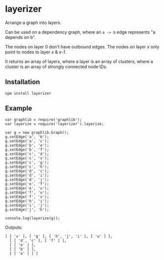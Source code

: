 # layerizer

Arrange a graph into layers.

Can be used on a dependency graph, where an `a -> b` edge represents "a depends on b".

The nodes on layer 0 don't have outbound edges. The nodes on layer _x_ only point to nodes to layer _x_ & _x-1_.

It returns an array of layers, where a layer is an array of clusters, where a cluster is an array of strongly connected node IDs.

## Installation

    npm install layerizer

## Example

    var graphlib = require('graphlib');
    var layerize = require('layerizer').layerize;

    var g = new graphlib.Graph();
    g.setEdge('a', 'b');
    g.setEdge('a', 'c');
    g.setEdge('b', 'e');
    g.setEdge('b', 'f');
    g.setEdge('c', 'd');
    g.setEdge('c', 'v');
    g.setEdge('c', 'g');
    g.setEdge('c', 'h');
    g.setEdge('d', 'c');
    g.setEdge('d', 'i');
    g.setEdge('d', 'j');
    g.setEdge('e', 'f');
    g.setEdge('e', 'u');
    g.setEdge('f', 'u');
    g.setEdge('f', 'v');
    g.setEdge('h', 'i');
    g.setEdge('i', 'j');
    g.setEdge('j', 'h');

    console.log(layerize(g));

Outputs:

    [ [ 'v' ], [ 'g' ], [ 'h', 'j', 'i' ], [ 'u' ] ],
      [ [ 'd', 'c' ], [ 'f' ] ],
      [ [ 'e' ] ],
      [ [ 'b' ] ],
      [ [ 'a' ] ] ]

